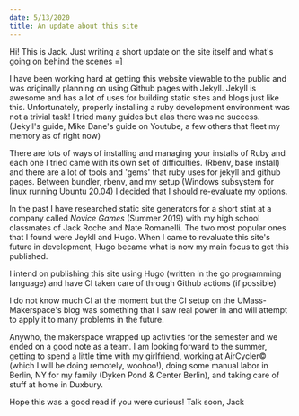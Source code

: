 ```yaml
---
date: 5/13/2020
title: An update about this site
---
```


Hi! This is Jack. Just writing a short update on the site itself and what's going on behind the scenes =]

I have been working hard at getting this website viewable to the public and was originally planning on using Github pages with Jekyll. Jekyll is awesome and has a lot of uses for building static sites and blogs just like this. Unfortunately, properly installing a ruby development environment was not a trivial task! I tried many guides but alas there was no success. (Jekyll's guide, Mike Dane's guide on Youtube, a few others that fleet my memory as of right now)

There are lots of ways of installing and managing your installs of Ruby and each one I tried came with its own set of difficulties. (Rbenv, base install) and there are a lot of tools and 'gems' that ruby uses for jekyll and github pages. Between bundler, rbenv, and my setup (Windows subsystem for linux running Ubuntu 20.04) I decided that I should re-evaluate my options.

In the past I have researched static site generators for a short stint at a company called *Novice Games* (Summer 2019) with my high school classmates of Jack Roche and Nate Romanelli. The two most popular ones that I found were Jeykll and Hugo. When I came to revaluate this site's future in development, Hugo became what is now my main focus to get this published.

I intend on publishing this site using Hugo (written in the go programming language) and have CI taken care of through Github actions (if possible)

I do not know much CI at the moment but the CI setup on the UMass-Makerspace's blog was something that I saw real power in and will attempt to apply it to many problems in the future.

Anywho, the makerspace wrapped up activities for the semester and we ended on a good note as a team. I am looking forward to the summer, getting to spend a little time with my girlfriend, working at AirCycler© (which I will be doing remotely, woohoo!), doing some manual labor in Berlin, NY for my family (Dyken Pond & Center Berlin), and taking care of stuff at home in Duxbury.

Hope this was a good read if you were curious!
Talk soon,
Jack